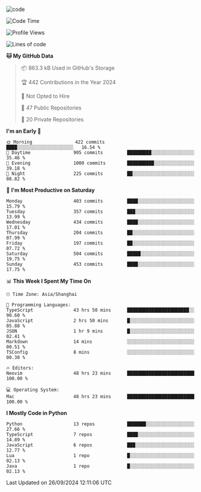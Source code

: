 
<!--
**liuyaanng/liuyaanng** is a ✨ _special_ ✨ repository because its `README.md` (this file) appears on your GitHub profile.

Here are some ideas to get you started:

- 🔭 I’m currently working on ...
- 🌱 I’m currently learning ...
- 👯 I’m looking to collaborate on ...
- 🤔 I’m looking for help with ...
- 💬 Ask me about ...
- 📫 How to reach me: ...
- 😄 Pronouns: ...
- ⚡ Fun fact: ...
-->


![code](https://cdn.jsdelivr.net/gh/liuyaanng/liuyaanng@1.0/code.gif) 

<!--START_SECTION:waka-->
![Code Time](http://img.shields.io/badge/Code%20Time-881%20hrs%2035%20mins-blue)

![Profile Views](http://img.shields.io/badge/Profile%20Views-0-blue)

![Lines of code](https://img.shields.io/badge/From%20Hello%20World%20I%27ve%20Written-14.7%20million%20lines%20of%20code-blue)

**🐱 My GitHub Data** 

> 📦 863.3 kB Used in GitHub's Storage 
 > 
> 🏆 442 Contributions in the Year 2024
 > 
> 🚫 Not Opted to Hire
 > 
> 📜 47 Public Repositories 
 > 
> 🔑 20 Private Repositories 
 > 
**I'm an Early 🐤** 

```text
🌞 Morning                422 commits         ████░░░░░░░░░░░░░░░░░░░░░   16.54 % 
🌆 Daytime                905 commits         █████████░░░░░░░░░░░░░░░░   35.46 % 
🌃 Evening                1000 commits        ██████████░░░░░░░░░░░░░░░   39.18 % 
🌙 Night                  225 commits         ██░░░░░░░░░░░░░░░░░░░░░░░   08.82 % 
```
📅 **I'm Most Productive on Saturday** 

```text
Monday                   403 commits         ████░░░░░░░░░░░░░░░░░░░░░   15.79 % 
Tuesday                  357 commits         ███░░░░░░░░░░░░░░░░░░░░░░   13.99 % 
Wednesday                434 commits         ████░░░░░░░░░░░░░░░░░░░░░   17.01 % 
Thursday                 204 commits         ██░░░░░░░░░░░░░░░░░░░░░░░   07.99 % 
Friday                   197 commits         ██░░░░░░░░░░░░░░░░░░░░░░░   07.72 % 
Saturday                 504 commits         █████░░░░░░░░░░░░░░░░░░░░   19.75 % 
Sunday                   453 commits         ████░░░░░░░░░░░░░░░░░░░░░   17.75 % 
```


📊 **This Week I Spent My Time On** 

```text
🕑︎ Time Zone: Asia/Shanghai

💬 Programming Languages: 
TypeScript               43 hrs 50 mins      ███████████████████████░░   90.60 % 
JavaScript               2 hrs 50 mins       █░░░░░░░░░░░░░░░░░░░░░░░░   05.88 % 
JSON                     1 hr 9 mins         █░░░░░░░░░░░░░░░░░░░░░░░░   02.41 % 
Markdown                 14 mins             ░░░░░░░░░░░░░░░░░░░░░░░░░   00.51 % 
TSConfig                 8 mins              ░░░░░░░░░░░░░░░░░░░░░░░░░   00.30 % 

🔥 Editors: 
Neovim                   48 hrs 23 mins      █████████████████████████   100.00 % 

💻 Operating System: 
Mac                      48 hrs 23 mins      █████████████████████████   100.00 % 
```

**I Mostly Code in Python** 

```text
Python                   13 repos            ███████░░░░░░░░░░░░░░░░░░   27.66 % 
TypeScript               7 repos             ████░░░░░░░░░░░░░░░░░░░░░   14.89 % 
JavaScript               6 repos             ███░░░░░░░░░░░░░░░░░░░░░░   12.77 % 
Lua                      1 repo              █░░░░░░░░░░░░░░░░░░░░░░░░   02.13 % 
Java                     1 repo              █░░░░░░░░░░░░░░░░░░░░░░░░   02.13 % 
```




 Last Updated on 26/09/2024 12:11:06 UTC
<!--END_SECTION:waka-->
